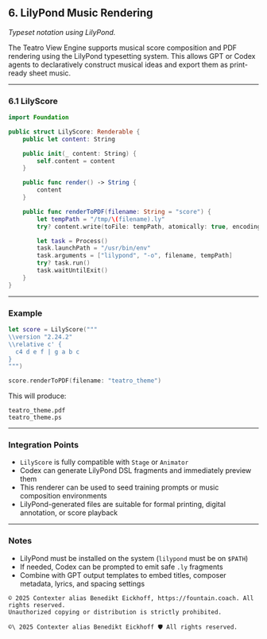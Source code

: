 ## 6. LilyPond Music Rendering
_Typeset notation using LilyPond._

The Teatro View Engine supports musical score composition and PDF rendering using the LilyPond typesetting system. This allows GPT or Codex agents to declaratively construct musical ideas and export them as print-ready sheet music.

---

### 6.1 LilyScore

```swift
import Foundation

public struct LilyScore: Renderable {
    public let content: String

    public init(_ content: String) {
        self.content = content
    }

    public func render() -> String {
        content
    }

    public func renderToPDF(filename: String = "score") {
        let tempPath = "/tmp/\(filename).ly"
        try? content.write(toFile: tempPath, atomically: true, encoding: .utf8)

        let task = Process()
        task.launchPath = "/usr/bin/env"
        task.arguments = ["lilypond", "-o", filename, tempPath]
        try? task.run()
        task.waitUntilExit()
    }
}
```

---

### Example

```swift
let score = LilyScore("""
\\version "2.24.2"
\\relative c' {
  c4 d e f | g a b c
}
""")

score.renderToPDF(filename: "teatro_theme")
```

This will produce:
```
teatro_theme.pdf
teatro_theme.ps
```

---

### Integration Points

- `LilyScore` is fully compatible with `Stage` or `Animator`
- Codex can generate LilyPond DSL fragments and immediately preview them
- This renderer can be used to seed training prompts or music composition environments
- LilyPond-generated files are suitable for formal printing, digital annotation, or score playback

---

### Notes

- LilyPond must be installed on the system (`lilypond` must be on `$PATH`)
- If needed, Codex can be prompted to emit safe `.ly` fragments
- Combine with GPT output templates to embed titles, composer metadata, lyrics, and spacing settings


```
© 2025 Contexter alias Benedikt Eickhoff, https://fountain.coach. All rights reserved.
Unauthorized copying or distribution is strictly prohibited.
```


`````text
©\ 2025 Contexter alias Benedikt Eickhoff 🛡️ All rights reserved.
`````
